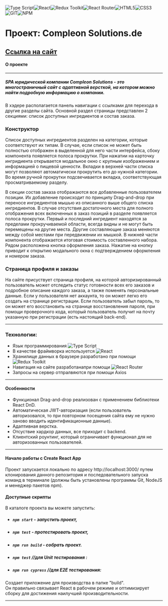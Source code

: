 ![Type Script](https://img.shields.io/badge/-TypeScript-000?logo=typescript&logoColor=3178C6&style=flat)![React](https://img.shields.io/badge/-React-000?&logo=React)![Redux Toolkit](https://img.shields.io/badge/-ReduxToolkit-000?logo=Redux&logoColor=764ABC&style=flat)![React Router](https://img.shields.io/badge/-ReactRouter-000?logo=reactrouter&logoColor=CA4245&style=flat)![HTML5](https://img.shields.io/badge/-HTML5-000?&logo=HTML5)![CSS3](https://img.shields.io/badge/-CSS3-000?&logo=CSS3)![GIT](https://img.shields.io/badge/-GIT-000?&logo=GIT)![NPM](https://img.shields.io/badge/-NPM-000?logo=npm&logoColor=CC3534&style=flat)
# Проект: Compleon Solutions.de
## [Ссылка на сайт](https://ins-opal.vercel.app/)
#### О проекте

---

##### SPA юридической компании Compleon Solutions - это многостраничный сайт с адаптивной версткой, на котором можно найти подробную информацию о компании.

В хэдере располагается панель навигации c ссылками для перехода в другие разделы сайта. Основной раздел страницы представлен 2 секциями: список доступных ингредиентов и состав заказа.

### Конструктор
Список доступных ингредиентов разделен на категории, которые соответствуют их типам. В случае, если список не может быть полностью отображен в выделенной для него части интерфейса, сбоку компонента появляется полоса прокрутки. При нажатии на карточку ингридиента открывается модальное окно с крупным изображением и информацией о пищевой ценности. Вкладки в верхней части списка могут позволяют автоматически прокрутить его до нужной категории. Во время ручной прокрутки подсвечивается вкладка, соответствующая просматриваемому разделу.

В секции состав заказа отображаются все добавленные пользователем позиции. Их добавление происходит по принципу Drag-and-drop при переносе ингредиентов мышью из описанного выше общего списка ингредиентов. В случае отсутствия достаточного места для полного отображения всех включенных в заказ позиций в разделе появляется полоса прокрутки. Первый и последний ингредиент находятся за пределами прокручиваемой области, всегда видны и не могут быть перемещены на другие места. Другие составляющие заказа меняются между собой местами при передвижении их мышкой. В нижней части компонента отображается итоговая стоимость составленного набора. Рядом расположена кнопка оформления заказа. Нажатие на кнопку приводит к открытию модального окна с подтверждением оформления и номером заказа.

### Страница профиля и заказы

На сайте присуствует страница профиля, на которой авторизированный пользователь может отследить статус готовности всех его заказов и подробное описание каждого заказа, а также поменять персональные данные. Если у пользователя нет аккаунта, то он может легко его создать на странице регистрации. Если пользователь забыл пароль, то он может его восстановить на странице восстановления пароля, при помощи проверочного кода, который пользователь получит на почту указанную при регистрации (есть настоящий back-end).

---

### Технологии:
 + Язык программирования ![Type Script](https://img.shields.io/badge/-TypeScript-000?logo=typescript&logoColor=3178C6&style=flat)
 + В качестве фраймворка используется ![React](https://img.shields.io/badge/-React-000?&logo=React) 
 + Хранилище данных в браузере разработано при помощи ![Redux Toolkit](https://img.shields.io/badge/-ReduxToolkit-000?logo=Redux&logoColor=764ABC&style=flat)
 + Навигация на сайте разработанапри помощи ![React Router](https://img.shields.io/badge/-ReactRouter-000?logo=reactrouter&logoColor=CA4245&style=flat)
 + Запросы на сервер отпралвяются при помощи Axios 

---

#### Особенности
 + Функционал Drag-and-drop реализован с применением библиотеки React DnD.
 + Автоматическая JWT-авторизация (если пользователь авторизовался, то при повторном посещения сайта ему не нужно заново вводить идентификационные данные).
 + Адаптивная верстка.
 + Отсуствие хардкор данных, все приходит с backend.
 + Клиентский роунтинг, который ограничивает функционал для не авторизованных пользователей.



---

#### Начало работы с Create React App
Проект запускается локально по адресу http://localhost:3000/ путем клонирования данного репозитория и последовательного запуска команд в терминале (должны быть установлены программы Git, NodeJS и менеджер пакетов npm).


#### Доступные скрипты

В каталоге проекта вы можете запустить:

- ##### `npm start` - запустить проект,

- ##### `npm test` - протестировать проект,

- ##### `npm run build` - собрать проект.
 
- ##### `npm test` //для Unit тестирования :

- ##### `npm run cypress` //для E2E тестирования:


Создает приложение для производства в папке "build".\
Он правильно связывает React в рабочем режиме и оптимизирует сборку для достижения наилучшей производительности.

---

